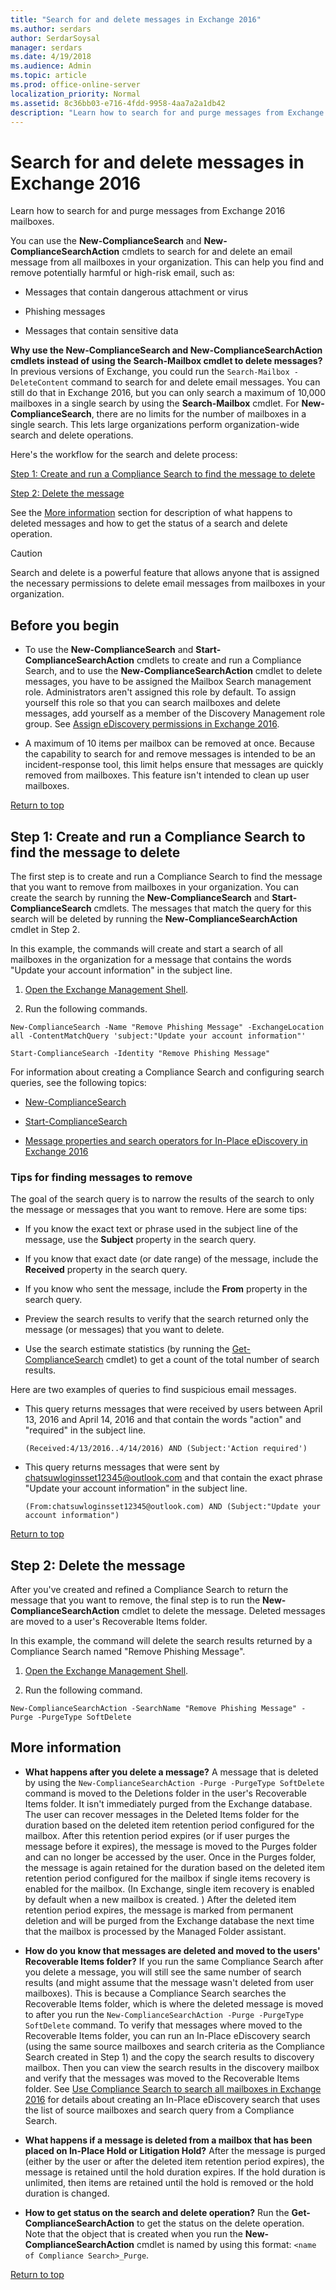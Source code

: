 ```yaml
---
title: "Search for and delete messages in Exchange 2016"
ms.author: serdars
author: SerdarSoysal
manager: serdars
ms.date: 4/19/2018
ms.audience: Admin
ms.topic: article
ms.prod: office-online-server
localization_priority: Normal
ms.assetid: 8c36bb03-e716-4fdd-9958-4aa7a2a1db42
description: "Learn how to search for and purge messages from Exchange 2016 mailboxes."
---
```


# Search for and delete messages in Exchange 2016

Learn how to search for and purge messages from Exchange 2016 mailboxes.
  
You can use the **New-ComplianceSearch** and **New-ComplianceSearchAction** cmdlets to search for and delete an email message from all mailboxes in your organization. This can help you find and remove potentially harmful or high-risk email, such as: 
  
- Messages that contain dangerous attachment or virus
    
- Phishing messages
    
- Messages that contain sensitive data
    
 **Why use the New-ComplianceSearch and New-ComplianceSearchAction cmdlets instead of using the Search-Mailbox cmdlet to delete messages?** In previous versions of Exchange, you could run the  `Search-Mailbox -DeleteContent` command to search for and delete email messages. You can still do that in Exchange 2016, but you can only search a maximum of 10,000 mailboxes in a single search by using the **Search-Mailbox** cmdlet. For **New-ComplianceSearch**, there are no limits for the number of mailboxes in a single search. This lets large organizations perform organization-wide search and delete operations. 
  
Here's the workflow for the search and delete process:
  
[Step 1: Create and run a Compliance Search to find the message to delete](search-for-and-delete-messages.md#step1)
  
[Step 2: Delete the message](search-for-and-delete-messages.md#step2)
  
See the [More information](search-for-and-delete-messages.md#moreinfo) section for description of what happens to deleted messages and how to get the status of a search and delete operation. 
  
> [!CAUTION]
> Search and delete is a powerful feature that allows anyone that is assigned the necessary permissions to delete email messages from mailboxes in your organization. 
  
## Before you begin

- To use the **New-ComplianceSearch** and **Start-ComplianceSearchAction** cmdlets to create and run a Compliance Search, and to use the **New-ComplianceSearchAction** cmdlet to delete messages, you have to be assigned the Mailbox Search management role. Administrators aren't assigned this role by default. To assign yourself this role so that you can search mailboxes and delete messages, add yourself as a member of the Discovery Management role group. See [Assign eDiscovery permissions in Exchange 2016](assign-ediscovery-permissions.md).
    
- A maximum of 10 items per mailbox can be removed at once. Because the capability to search for and remove messages is intended to be an incident-response tool, this limit helps ensure that messages are quickly removed from mailboxes. This feature isn't intended to clean up user mailboxes.
    
[Return to top](search-for-and-delete-messages.md#top)
  
## Step 1: Create and run a Compliance Search to find the message to delete
<a name="step1"> </a>

The first step is to create and run a Compliance Search to find the message that you want to remove from mailboxes in your organization. You can create the search by running the **New-ComplianceSearch** and **Start-ComplianceSearch** cmdlets. The messages that match the query for this search will be deleted by running the **New-ComplianceSearchAction** cmdlet in Step 2. 
  
In this example, the commands will create and start a search of all mailboxes in the organization for a message that contains the words "Update your account information" in the subject line.
  
1. [Open the Exchange Management Shell](http://technet.microsoft.com/library/63976059-25f8-4b4f-b597-633e78b803c0.aspx).
    
2. Run the following commands.
    
  ```
  New-ComplianceSearch -Name "Remove Phishing Message" -ExchangeLocation all -ContentMatchQuery 'subject:"Update your account information"'
  
  ```

  ```
  Start-ComplianceSearch -Identity "Remove Phishing Message"
  ```

For information about creating a Compliance Search and configuring search queries, see the following topics:
  
- [New-ComplianceSearch](http://technet.microsoft.com/library/433d1602-a026-4d63-be5e-605dd6b7b0d0.aspx)
    
- [Start-ComplianceSearch](http://technet.microsoft.com/library/17ef8cc9-d716-446c-a8b9-b9109a6cab5a.aspx)
    
- [Message properties and search operators for In-Place eDiscovery in Exchange 2016](message-properties-and-search-operators.md)
    
### Tips for finding messages to remove

The goal of the search query is to narrow the results of the search to only the message or messages that you want to remove. Here are some tips:
  
- If you know the exact text or phrase used in the subject line of the message, use the **Subject** property in the search query. 
    
- If you know that exact date (or date range) of the message, include the **Received** property in the search query. 
    
- If you know who sent the message, include the **From** property in the search query. 
    
- Preview the search results to verify that the search returned only the message (or messages) that you want to delete.
    
- Use the search estimate statistics (by running the [Get-ComplianceSearch](http://technet.microsoft.com/library/3bf7edeb-7674-464e-abad-4b1b8858114d.aspx) cmdlet) to get a count of the total number of search results. 
    
Here are two examples of queries to find suspicious email messages.
  
- This query returns messages that were received by users between April 13, 2016 and April 14, 2016 and that contain the words "action" and "required" in the subject line.
    
  ```
  (Received:4/13/2016..4/14/2016) AND (Subject:'Action required')
  ```

- This query returns messages that were sent by chatsuwloginsset12345@outlook.com and that contain the exact phrase "Update your account information" in the subject line.
    
  ```
  (From:chatsuwloginsset12345@outlook.com) AND (Subject:"Update your account information")
  ```

[Return to top](search-for-and-delete-messages.md#top)
  
## Step 2: Delete the message
<a name="step2"> </a>

After you've created and refined a Compliance Search to return the message that you want to remove, the final step is to run the **New-ComplianceSearchAction** cmdlet to delete the message. Deleted messages are moved to a user's Recoverable Items folder. 
  
In this example, the command will delete the search results returned by a Compliance Search named "Remove Phishing Message".
  
1. [Open the Exchange Management Shell](http://technet.microsoft.com/library/63976059-25f8-4b4f-b597-633e78b803c0.aspx).
    
2. Run the following command.
    
```
New-ComplianceSearchAction -SearchName "Remove Phishing Message" -Purge -PurgeType SoftDelete
```

## More information
<a name="moreinfo"> </a>

- **What happens after you delete a message?** A message that is deleted by using the  `New-ComplianceSearchAction -Purge -PurgeType SoftDelete` command is moved to the Deletions folder in the user's Recoverable Items folder. It isn't immediately purged from the Exchange database. The user can recover messages in the Deleted Items folder for the duration based on the deleted item retention period configured for the mailbox. After this retention period expires (or if user purges the message before it expires), the message is moved to the Purges folder and can no longer be accessed by the user. Once in the Purges folder, the message is again retained for the duration based on the deleted item retention period configured for the mailbox if single items recovery is enabled for the mailbox. (In Exchange, single item recovery is enabled by default when a new mailbox is created. ) After the deleted item retention period expires, the message is marked from permanent deletion and will be purged from the Exchange database the next time that the mailbox is processed by the Managed Folder assistant. 
    
- **How do you know that messages are deleted and moved to the users' Recoverable Items folder?** If you run the same Compliance Search after you delete a message, you will still see the same number of search results (and might assume that the message wasn't deleted from user mailboxes). This is because a Compliance Search searches the Recoverable Items folder, which is where the deleted message is moved to after you run the  `New-ComplianceSearchAction -Purge -PurgeType SoftDelete` command. To verify that messages where moved to the Recoverable Items folder, you can run an In-Place eDiscovery search (using the same source mailboxes and search criteria as the Compliance Search created in Step 1) and the copy the search results to discovery mailbox. Then you can view the search results in the discovery mailbox and verify that the messages was moved to the Recoverable Items folder. See [Use Compliance Search to search all mailboxes in Exchange 2016](use-compliance-search-to-search-all-mailboxes.md) for details about creating an In-Place eDiscovery search that uses the list of source mailboxes and search query from a Compliance Search. 
    
- **What happens if a message is deleted from a mailbox that has been placed on In-Place Hold or Litigation Hold?** After the message is purged (either by the user or after the deleted item retention period expires), the message is retained until the hold duration expires. If the hold duration is unlimited, then items are retained until the hold is removed or the hold duration is changed. 
    
- **How to get status on the search and delete operation?** Run the **Get-ComplianceSearchAction** to get the status on the delete operation. Note that the object that is created when you run the **New-ComplianceSearchAction** cmdlet is named by using this format:  `<name of Compliance Search>_Purge`.
    
[Return to top](search-for-and-delete-messages.md#top)
  


